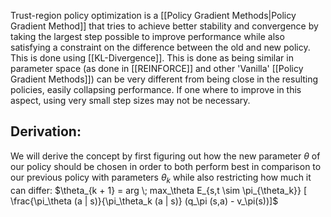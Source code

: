 Trust-region policy optimization is a [[Policy Gradient Methods|Policy Gradient Method]] that tries to achieve better stability and convergence by taking the largest step possible to improve performance while also satisfying a constraint on the difference between the old and new policy. This is done using [[KL-Divergence]]. 
This is done as being similar in parameter space (as done in [[REINFORCE]] and other 'Vanilla' [[Policy Gradient Methods]]) can be very different from being close in the resulting policies, easily collapsing performance. If one where to improve in this aspect, using very small step sizes may not be necessary.  

## Derivation:
We will derive the concept by first figuring out how the new parameter $\theta$ of our policy should be chosen in order to both perform best in comparison to our previous policy with parameters $\theta_k$ while also restricting how much it can differ:
$\theta_{k + 1} = arg \; max_\theta E_{s,t \sim \pi_{\theta_k}} [ \frac{\pi_\theta (a | s)}{\pi_\theta_k (a | s)} (q_\pi (s,a) - v_\pi(s))]$ 